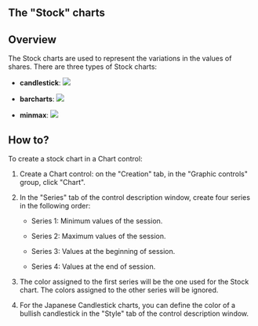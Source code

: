 


## The "Stock" charts
			



<a name="NOTE1"></a>
<a name="NOTE1_1"></a>


## Overview
<a name="overview_ELTTEXTE000094"></a>
The Stock charts are used to represent the variations in the values of shares. There are three types of Stock charts:

- **candlestick**: ![](https://doc.pcsoft.fr/en-US/images/image.awp?langid=3&name=chandelier.gif)


- **barcharts**: ![](https://doc.pcsoft.fr/en-US/images/image.awp?langid=3&name=barcharts.gif)


- **minmax**: ![](https://doc.pcsoft.fr/en-US/images/image.awp?langid=3&name=mini_maxi.gif)





<a name="NOTE2"></a>
<a name="NOTE2_1"></a>


## How to?
<a name="how_ELTTEXTE000118"></a>
To create a stock chart in a Chart control:

1. Create a Chart control: on the "Creation" tab, in the "Graphic controls" group, click "Chart".

2. In the "Series" tab of the control description window, create four series in the following order:

	- Series 1: Minimum values of the session.

	- Series 2: Maximum values of the session.

	- Series 3: Values at the beginning of session.

	- Series 4: Values at the end of session.




3. The color assigned to the first series will be the one used for the Stock chart. The colors assigned to the other series will be ignored.

4. For the Japanese Candlestick charts, you can define the color of a bullish candlestick in the "Style" tab of the control description window.





